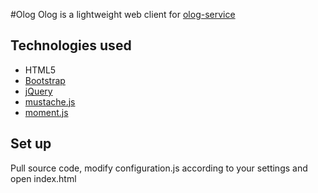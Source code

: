 #Olog
Olog is a lightweight web client for [olog-service](https://github.com/Olog/olog-service)

## Technologies used

 * HTML5
 * [Bootstrap](http://twitter.github.io/bootstrap/)
 * [jQuery](http://jquery.com/)
 * [mustache.js](https://github.com/janl/mustache.js)
 * [moment.js](http://momentjs.com/)

## Set up

Pull source code, modify configuration.js according to your settings and open index.html
